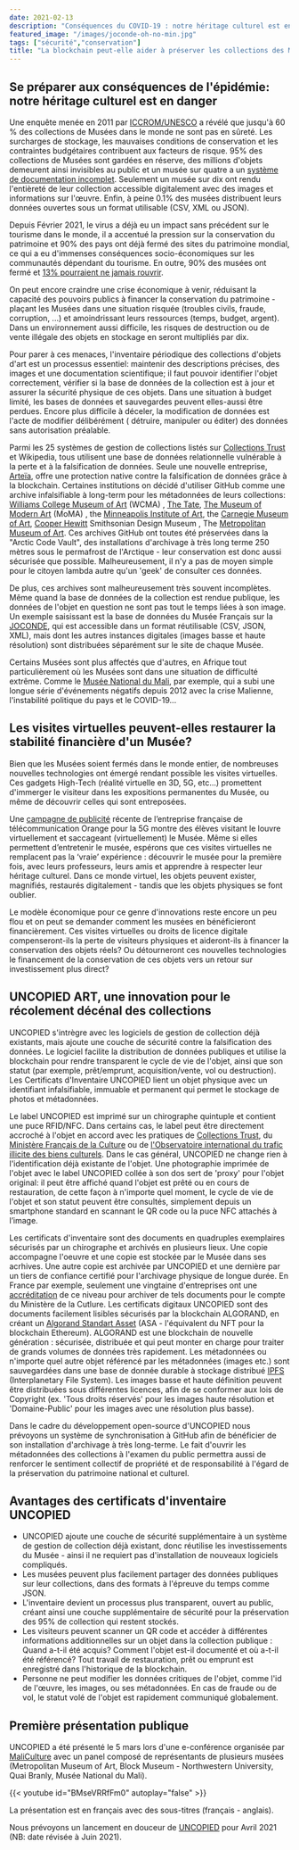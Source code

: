 ```yaml
---
date: 2021-02-13
description: "Conséquences du COVID-19 : notre héritage culturel est en danger"
featured_image: "/images/joconde-oh-no-min.jpg"
tags: ["sécurité","conservation"]
title: "La blockchain peut-elle aider à préserver les collections des Musées?"
---
```


## Se préparer aux conséquences de l'épidémie: notre héritage culturel est en danger

Une enquête menée en 2011 par [ICCROM/UNESCO](http://www.unesco.org/new/en/culture/themes/dynamic-content-single-view/news/stored_but_not_safe_museum_collections_are_at_risk_worldwid) a révélé que jusqu'à 60 % des collections de Musées dans le monde ne sont pas en sûreté. Les surcharges de stockage, les mauvaises conditions de conservation et les contraintes budgétaires contribuent aux facteurs de risque. 95% des collections de Musées sont gardées en réserve, des millions d'objets demeurent ainsi invisibles au public et un musée sur quatre a un [système de documentation incomplet](https://www.iccrom.org/section/preventive-conservation/re-org). Seulement un musée sur dix ont rendu l'entièreté de leur collection accessible digitalement avec des images et informations sur l'œuvre. Enfin, à peine 0.1% des musées distribuent leurs données ouvertes sous un format utilisable (CSV, XML ou JSON).


Depuis Février 2021, le virus a déjà eu un impact sans précédent sur le tourisme dans le monde, il a accentué la pression sur la conservation du patrimoine et 90% des pays ont déjà fermé des sites du patrimoine mondial, ce qui a eu d'immenses conséquences socio-économiques sur les communautés dépendant du tourisme. En outre, 90% des musées ont fermé et [13% pourraient ne jamais rouvrir](https://news.un.org/en/story/2020/05/1064362).


On peut encore craindre une crise économique à venir, réduisant la capacité des pouvoirs publics à financer la conservation du patrimoine - plaçant les Musées dans une situation risquée (troubles civils, fraude, corruption, ...) et amoindrissant leurs ressources (temps, budget, argent). Dans un environnement aussi difficile, les risques de destruction ou de vente illégale des objets en stockage en seront multipliés par dix.


Pour parer à ces menaces, l'inventaire périodique des collections d'objets d'art est un processus essentiel: maintenir des descriptions précises, des images et une documentation scientifique; il faut pouvoir identifier l'objet correctement, vérifier si la base de données de la collection est à jour et assurer la sécurité physique de ces objets. Dans une situation à budget limité, les bases de données et sauvegardes peuvent elles-aussi être perdues. Encore plus difficile à déceler, la modification de données est l'acte de modifier délibérément ( détruire, manipuler ou éditer) des données sans autorisation préalable.


Parmi les 25 systèmes de gestion de collections listés sur [Collections Trust](https://collectionstrust.org.uk/software/) et Wikipedia, tous utilisent une base de données relationnelle vulnérable à la perte et à la falsification de données.  Seule une nouvelle entreprise, [Arteïa](https://www.journaldeleconomie.fr/Olivier-Marian-Arteia-%E2%80%89Une-solution-de-catalogage-et-de-gestion-des-collections-d-oeuvres-d-art-pour-les_a7249.html), offre une protection native contre la falsification de données grâce à la blockchain. Certaines institutions on décidé d'utiliser GitHub comme une archive infalsifiable à long-term pour les métadonnées de leurs collections: [Williams College Museum of Art](https://github.com/wcmaart/collection) (WCMA) , [The Tate](https://github.com/tategallery/collection),  [The Museum of Modern Art](https://github.com/MuseumofModernArt/collection) (MoMA) , the [Minneapolis Institute of Art](https://github.com/artsmia/collection), the [Carnegie Museum of Art](https://github.com/cmoa/collection), [Cooper Hewitt](https://github.com/cooperhewitt/collection) Smithsonian Design Museum , The [Metropolitan Museum of Art](https://github.com/metmuseum/openaccess). Ces archives GitHub ont toutes été préservées dans la "Arctic Code Vault", des installations d'archivage à très long terme 250 mètres sous le permafrost de l'Arctique - leur conservation est donc aussi sécurisée que possible. Malheureusement, il n'y a pas de moyen simple pour le citoyen lambda autre qu'un 'geek' de consulter ces données.


De plus, ces archives sont malheureusement très souvent incomplètes. Même quand la base de données de la collection est rendue publique, les données de l'objet en question ne sont pas tout le temps liées à son image. Un exemple saisissant est la base de données du Musée Français sur la [JOCONDE](https://data.culture.gouv.fr/explore/dataset/base-joconde-extrait/export/), qui est accessible dans un format réutilisable (CSV, JSON, XML), mais dont les autres instances digitales (images basse et haute résolution) sont distribuées séparément sur le site de chaque Musée.

Certains Musées sont plus affectés que d'autres, en Afrique tout particulièrement où les Musées sont dans une situation de difficulté extrême. Comme le [Musée National du Mali](https://musee-national-mali.org/), par exemple, qui a subi une longue série d'événements négatifs depuis 2012 avec la crise Malienne, l'instabilité politique du pays et le COVID-19...

## Les visites virtuelles peuvent-elles restaurer la stabilité financière d'un Musée?

Bien que les Musées soient fermés dans le monde entier, de nombreuses nouvelles technologies ont émergé rendant possible les visites virtuelles. Ces gadgets High-Tech (réalité virtuelle en 3D, 5G, etc...) promettent d'immerger le visiteur dans les expositions permanentes du Musée, ou même de découvrir celles qui sont entreposées.


Une [campagne de publicité](https://www.universfreebox.com/article/60345/orange-devoile-sa-nouvelle-publicite-pour-la-5g-et-ses-promesses-d-innovation) récente de l’entreprise française de télécommunication Orange pour la 5G montre des élèves visitant le louvre virtuellement et saccageant (virtuellement) le Musée. Même si elles permettent d’entretenir le musée, espérons que ces visites virtuelles ne remplacent pas la ‘vraie’ expérience : découvrir le musée pour la première fois, avec leurs professeurs, leurs amis et apprendre à respecter leur héritage culturel. Dans ce monde virtuel, les objets peuvent exister, magnifiés, restaurés digitalement - tandis que les objets physiques se font oublier.


Le modèle économique pour ce genre d'innovations reste encore un peu flou et on peut se demander comment les musées en bénéficieront financièrement. Ces visites virtuelles ou droits de licence digitale compenseront-ils la perte de visiteurs physiques et aideront-ils à financer la conservation des objets réels? Ou détourneront ces nouvelles technologies le financement de la conservation de ces objets vers un retour sur investissement plus direct?


## UNCOPIED ART, une innovation pour le récolement décénal des collections

UNCOPIED s'intrègre avec les logiciels de gestion de collection déjà existants, mais ajoute une couche de sécurité contre la falsification des données. Le logiciel facilite la distribution de données publiques et utilise la blockchain pour rendre transparent le cycle de vie de l'objet, ainsi que son statut (par exemple, prêt/emprunt, acquisition/vente, vol ou destruction). Les Certificats d'Inventaire UNCOPIED lient un objet physique avec un identifiant infalsifiable, immuable et permanent qui permet le stockage de photos et métadonnées.


Le label UNCOPIED est imprimé sur un chirographe quintuple et contient une puce RFID/NFC. Dans certains cas, le label peut être directement accroché à l'objet en accord avec les pratiques de [Collections Trust](https://collectionstrust.org.uk/resource/labelling-and-marking-museum-objects-booklet/), du [Ministère Français de la Culture](https://www.culture.gouv.fr/Media/Thematiques/Circulation-des-biens-culturels/Files/Ressources-doc-Guides-et-procedures/Guide-Marquage-des-collections-publiques-MCC-2008) ou de [l'Observatoire international du trafic illicite des biens culturels](https://www.obs-traffic.museum/fr). Dans le cas général, UNCOPIED ne change rien à l'identification déjà existante de l'objet. Une photographie imprimée de l'objet avec le label UNCOPIED collée à son dos sert de 'proxy' pour l'objet original: il peut être affiché quand l'objet est prêté ou en cours de restauration, de cette façon à n'importe quel moment, le cycle de vie de l'objet et son statut peuvent être consultés, simplement depuis un smartphone standard en scannant le QR code ou la puce NFC attachés à l’image.



Les certificats d'inventaire sont des documents en quadruples exemplaires sécurisés par un chirographe et archivés en plusieurs lieux. Une copie accompagne l'oeuvre et une copie est stockée par le Musée dans ses acrhives. Une autre copie est archivée par UNCOPIED et une dernière par un tiers de confiance certifié pour l'archivage physique de longue durée. En France par exemple, seulement une vingtaine d'entreprises ont une [accréditation](https://francearchives.fr/fr/article/26287437) de ce niveau pour archiver de tels documents pour le compte du Ministère de la Cutlure.
Les certificats digitaux UNCOPIED sont des documents facilement lisibles sécurisés par la blockchain ALGORAND, en créant un [Algorand Standart Asset](https://medium.com/algorand/algorand-standard-assets-efda8afcfc0a) (ASA - l'équivalent du NFT pour la blockchain Ethereum). ALGORAND est une blockchain de nouvelle génération : sécurisée, distribuée et qui peut monter en charge pour traiter de grands volumes de données très rapidement.
Les métadonnées ou n'importe quel autre objet référencé par les métadonnées (images etc.) sont sauvegardées dans une base de donnée durable à stockage distribué [IPFS](https://ipfs.io/) (Interplanetary File System). Les images basse et haute définition peuvent être distribuées sous différentes licences, afin de se conformer aux lois de Copyright (ex. 'Tous droits réservés' pour les images haute résolution et 'Domaine-Public' pour les images avec une résolution plus basse).

Dans le cadre du développement open-source d'UNCOPIED nous prévoyons un système de synchronisation à GitHub afin de bénéficier de son installation d'archivage à très long-terme. Le fait d'ouvrir les métadonnées des collections à l'examen du public permettra aussi de renforcer le sentiment collectif de propriété et de responsabilité à l'égard de la préservation du patrimoine national et culturel.

## Avantages des certificats d'inventaire UNCOPIED
-    UNCOPIED ajoute une couche de sécurité supplémentaire à un système de gestion de collection déjà existant, donc réutilise les investissements du Musée - ainsi il ne requiert pas d'installation de nouveaux logiciels compliqués.
-    Les musées peuvent plus facilement partager des données publiques sur leur collections, dans des formats à l'épreuve du temps comme JSON.
-    L'inventaire devient un processus plus transparent, ouvert au public, créant ainsi une couche supplémentaire de sécurité pour la préservation des 95% de collection qui restent stockés.
-    Les visiteurs peuvent scanner un QR code et accéder à différentes informations additionnelles sur un objet dans la collection publique : Quand a-t-il été acquis? Comment l'objet est-il documenté et où a-t-il été référencé? Tout travail de restauration, prêt ou emprunt est enregistré dans l'historique de la blockchain.
-    Personne ne peut modifier les données critiques de l'objet, comme l'id de l'œuvre, les images, ou ses métadonnées. En cas de fraude ou de vol, le statut volé de l'objet est rapidement communiqué globalement.

## Première présentation publique
UNCOPIED a été présenté le 5 mars lors d'une e-conférence organisée par [MaliCulture](https://musee-national-mali.org/2021/03/02/econference-maliculture-le-05-mars-2021-a-15h-de-bamako/) avec un panel composé de représentants de plusieurs musées (Metropolitan Museum of Art, Block Museum - Northwestern University, Quai Branly, Musée National du Mali).

{{< youtube id="BMseVRRfFm0" autoplay="false" >}}

La présentation est en français avec des sous-titres (français - anglais). 

Nous prévoyons un lancement en douceur de [UNCOPIED](https://uncopied.org/) pour Avril 2021 (NB: date révisée à Juin 2021).